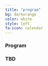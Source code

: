 ```yaml
---
title: "program"
bg: darkorange
color: white
style: left
fa-icon: calendar
---
```


<h3 id="papers">Program</h3>

<h3>TBD</h3>

<!---
<h2 id="papers">Tuesday, December 10th</h2>

13:30-13:35 - Opening session (Marco Netto, IBM Research)<br>
<br>

13:35-14:30 - <strong> Keynote: Valerie Issarny (INRIA Paris) </strong> <br>
<br>
<strong> Adaptive and Reflective Middleware: A Perspective in the Context of Participatory Smart Cities.</strong>

<p><small>In this talk, I will walk through the research we have been doing at Inria over the last 5 years on middleware solutions for participatory smart cities. That is, our focus has been on providing middleware solutions that leverage component systems that run on user-owned mobile devices to gather their contributions, while creating a feedback loop with their users. The target systems are known as "Mobile Phone Sensing" -MPS- or "Mobile crowdsensing". Their key functions are: (1) sensing, (2) analyzing, and  (3) informing, sharing and persuading. MPS is an essential tool toward both large-scale participation and computing at the edge, since mobile phones are -so far- the most widely spread computing resources of our digital era.  However, MPS comes with key challenges such as overcoming the heterogeneity of the contributing devices but also attracting the citizens’ participation, for which we have investigated supporting middleware functions. Building on that research experience, I will specifically reflect on the benefit that adaptation and reflection (would) bring to the realization of such functions.</small></p>

<p><small>BIO:<em>
Valérie Issarny holds a “Director of research” position at Inria, the French institute for research in Information and Communication Science and Technologies, where she led the ARLES research team until 2013, investigating distributed software systems leveraging wirelessly networked devices, with a special emphasis on service-oriented systems. Valérie in particular studies middleware solutions easing the development of distributed collaborative services, including mobile services deployed over smartphones and interacting with sensors and actuators.  From 2013 to 2018, Valérie was the scientific coordinator of the Inria@SiliconValley International Lab promoting and fostering collaboration between Inria and California universities. She also coordinated the Inria CityLab program dedicated to smart cities and promoting citizen engagement; the program was developed in collaboration with CITRIS at University of California Berkeley, targeting urban-scale experiment in Paris and California cities. Related projects included Ambiciti on urban pollution monitoring through participatory sensing and crowd sourcing, and SocialBus on a middleware solution enabling interactions across social media to support democratic assembly and collective actions. Valerie has published over 200 technical papers. She is regularly TPC members in leading international technical conferences in her research domains. She is associate editor of ACM TAAS, ACM TIOT, IEEE TSC and IEEE TSE. She is co-founder and scientific advisor of Ambiciti.

To know more, visit: http://valerie-issarny.me/.</em></small></p>

<br>
<br>

14:30-15:00 -  <strong> Adaptive Mediation for Data Exchange in IoT Systems </strong>
<p><small><em>Andrew Chio (University of California, Irvine), Georgios Bouloukakis (University of - California, Irvine), Cheng-Hsin Hsu (National Tsing Hua University), Sharad Mehrotra (UCI), Nalini Venkatasubramanian (UC Irvine)</em></small></p>
<br>

15:00-15:30 - <strong> Service Resilience Framework for Enhanced End-to-End Service Quality </strong>
<p><small><em>Dhanya R Mathews (Indian Institute of Science), Lakshmi Jagarlamudi (Indian Institute of Science) </em></small></p>
<br>

15:30-16:00 - Coffee Break <br>
<br>

16:00-16:30 - <strong> AFIrM: An Adaptive Functional Middleware </strong> <br>
<p><small><em>Andre Silva (State University of Rio Grande do Norte - UERN), Nelson Rosa (Universidade Federal de Pernambuco)</em></small></p>
<br>

16:30-17:30 - <strong> Panel: Data-driven Techniques for Adaptive and Reflective Middleware</strong><br>
Panelists: Francois Taiani (IRISA/INRIA), Shashank Shekhar (Siemens), Abhishek Dubey (Vanderbilt University), Vana Kalogeraki (Athens University of Economics and Business), Roy Campbell (University of Illinois), Nalini Venkatasubramanian (University of California, Irvine) <br>
Moderators: Mohan Kumar (Rochester Institute of Technology) and  Aniruddha Gokhale (Vanderbilt University)
-->
